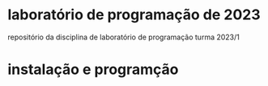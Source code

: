 # laboratório de programação de 2023
repositório da disciplina de laboratório de programação turma 2023/1

# instalação e programção
